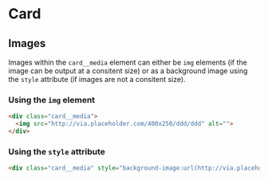 # Card

## Images
Images within the `card__media` element can either be `img` elements (if the image can be output at a consitent size) or as a background image using the `style` attribute (if images are not a consitent size).

### Using the `img` element
```html
<div class="card__media">
  <img src="http://via.placeholder.com/400x250/ddd/ddd" alt="">
</div>
```

### Using the `style` attribute
```html
<div class="card__media" style="background-image:url(http://via.placeholder.com/400x250/ddd/ddd)"></div>
```
